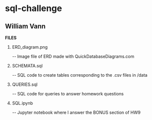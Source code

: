 # sql-challenge 

## William Vann 

**FILES**

1. ERD_diagram.png

    -- Image file of ERD made with QuickDatabaseDiagrams.com

2. SCHEMATA.sql

    -- SQL code to create tables corresponding to the .csv files in /data

3. QUERIES.sql

    -- SQL code for queries to answer homework questions
    
4. SQL.ipynb 

    -- Jupyter notebook where I answer the BONUS section of HW9

